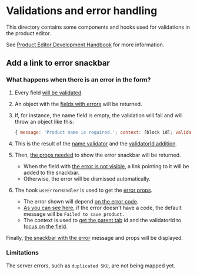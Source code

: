 # Validations and error handling

This directory contains some components and hooks used for validations in the product editor.

See [Product Editor Development Handbook](../../../../../../docs/product-editor-development/README.md)
for more information.

## Add a link to error snackbar

### What happens when there is an error in the form?

1. Every field [will be validated](https://github.com/woocommerce/woocommerce/blob/trunk/packages/js/product-editor/src/contexts/validation-context/validation-provider.tsx#L87-L110).

2. An object with the [fields with errors](https://github.com/woocommerce/woocommerce/blob/trunk/packages/js/product-editor/src/contexts/validation-context/validation-provider.tsx#L74) will be returned.

3. If, for instance, the name field is empty, the validation will fail and will throw an object like this:

    ```javascript
    { message: 'Product name is required.'; context: [block id]; validatorId: [prefix + block id] }
    ```

4. This is the result of the [name validator](https://github.com/woocommerce/woocommerce/blob/trunk/packages/js/product-editor/src/blocks/product-fields/name/edit.tsx#L84-L101) and the [validatorId addition](https://github.com/woocommerce/woocommerce/blob/trunk/packages/js/product-editor/src/contexts/validation-context/validation-provider.tsx#L69).

5. Then, [the props needed](https://github.com/woocommerce/woocommerce/blob/trunk/packages/js/product-editor/src/components/header/publish-button/publish-button.tsx#L65-L71) to show the error snackbar will be returned.

    - When the field with [the error is not visible](https://github.com/woocommerce/woocommerce/blob/trunk/packages/js/product-editor/src/hooks/use-error-handler.ts#L105), a link pointing to it will be added to the snackbar.
    - Otherwise, the error will be dismissed automatically.

6. The hook `useErrorHandler` is used to get the [error props](https://github.com/woocommerce/woocommerce/blob/trunk/packages/js/product-editor/src/hooks/use-error-handler.ts#L79).

    - The error shown will depend [on the error code](https://github.com/woocommerce/woocommerce/blob/trunk/packages/js/product-editor/src/hooks/use-error-handler.ts#L92).
    - [As you can see here](https://github.com/woocommerce/woocommerce/blob/trunk/packages/js/product-editor/src/hooks/use-error-handler.ts#L157-L162), if the error doesn't have a code, the default message will be `Failed to save product.`
    - The context is used to [get the parent tab](https://github.com/woocommerce/woocommerce/blob/trunk/packages/js/product-editor/src/hooks/use-blocks-helper/use-blocks-helper.ts#L7) id and the validatorId to [focus on the field](https://github.com/woocommerce/woocommerce/blob/trunk/packages/js/product-editor/src/hooks/use-error-handler.ts#L68).

Finally, [the snackbar with the error](https://github.com/woocommerce/woocommerce/blob/trunk/packages/js/product-editor/src/components/header/publish-button/publish-button.tsx#L70) message and props will be displayed.

### Limitations

The server errors, such as `duplicated SKU`, are not being mapped yet.
